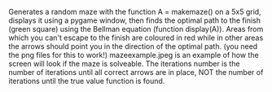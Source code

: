 Generates a random maze with the function A = makemaze() on a 5x5 grid, displays it using a pygame window, then finds the optimal path to the finish (green square) using the Bellman equation (function display(A)). Areas from which you can't escape to the finish are coloured in red while in other areas the arrows should point you in the direction of the optimal path. (you need the png files for this to work!)
mazeexample.jpeg is an example of how the screen will look if the maze is solveable. The iterations number is the number of iterations until all correct arrows are in place, NOT the number of iterations until the true value function is found.
